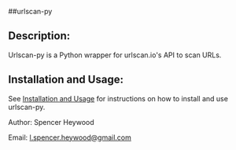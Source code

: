 ##urlscan-py

## Description:

Urlscan-py is a Python wrapper for urlscan.io's API to scan URLs.


## Installation and Usage:
See [Installation and Usage](https://github.com/heywoodlh/urlscan-py/wiki/Installation-and-Usage) for instructions on how to install and use urlscan-py.



Author: Spencer Heywood

Email: l.spencer.heywood@gmail.com
